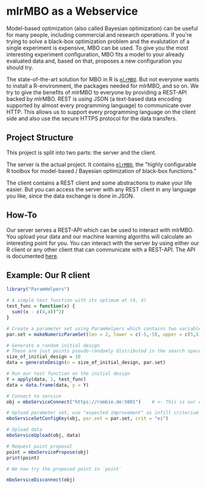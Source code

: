 # mlrMBO as a Webservice

Model-based optimization (also called Bayesian optimization) can be useful for many people, including commercial and research operations.
If you're trying to solve a black-box optimization problem and the evalutation of a single experiment is expensive, MBO can be used.
To give you the most interesting experiment configuration, MBO fits a model to your already evaluated data and, based on that, proposes a new configuration you should try.

The state-of-the-art solution for MBO in R is [`mlrMBO`](https://github.com/mlr-org/mlrMBO).
But not everyone wants to install a R-environment, the packages needed for mlrMBO, and so on.
We try to give the benefits of mlrMBO to everyone by providing a REST-API backed by mlrMBO.
REST is using JSON (a text-based data encoding supported by almost every programming language) to communicate over HTTP.
This allows us to support every programming language on the client side and also use the secure HTTPS protocol for the data transfers.

## Project Structure

This project is split into two parts: the server and the client.

The server is the actual project.
It contains [`mlrMBO`](https://github.com/mlr-org/mlrMBO), the "highly configurable R toolbox for model-based / Bayesian optimization of black-box functions."

The client contains a REST client and some abstractions to make your life easier.
But you can access the server with any REST client in any language you like, since the data exchange is done in JSON.

## How-To

Our server serves a REST-API which can be used to interact with mlrMBO.
You upload your data and our machine learning algoriths will calculate an interesting point for you.
You can interact with the server by using either our R client or any other client that can communicate with a REST-API.
The API is documented [here](server/API_DOCS.md).

## Example: Our R client

```r
library("ParamHelpers")

# A simple test function with its optimum at (4, 4)
test_func = function(x) {
  sum((x - c(4,4))^2)
}

# Create a parameter set using ParamHelpers which contains two variables from -5 to 5
par.set = makeNumericParamSet(len = 2, lower = c(-5,-5), upper = c(5,5))

# Generate a random initial design
# These are just points pseudo-randomly distributed in the search space
size_of_initial_design = 10
data = generateDesign(n = size_of_initial_design, par.set)

# Run our test function on the initial design
Y = apply(data, 1, test_func)
data = data.frame(data, y = Y)

# Connect to service
obj = mboServiceConnect("https://rombie.de:5001")    # <- This is our open, free-to-use server.

# Upload parameter set, use "expected improvement" as infill criterium
mboServiceSetConfigKey(obj, par.set = par.set, crit = "ei")

# Upload data
mboServiceUpload(obj, data)

# Request point proposal
point = mboServicePropose(obj)
print(point)

# We now try the proposed point in `point`

mboServiceDisconnect(obj)
```
